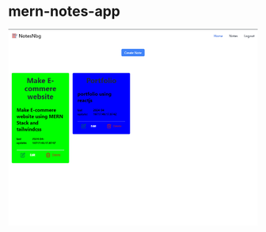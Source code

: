 # mern-notes-app

![alt text](https://github.com/khalidnbg/mern-notes-app/blob/main/1.PNG?raw=true)
